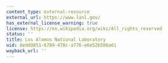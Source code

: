 ```yaml
---
content_type: external-resource
external_url: https://www.lanl.gov/
has_external_license_warning: true
license: https://en.wikipedia.org/wiki/All_rights_reserved
status: ''
title: Los Alamos National Laboratory
uid: 8edd9851-6789-478c-a776-e6e52b586a61
wayback_url: ''
---
```

